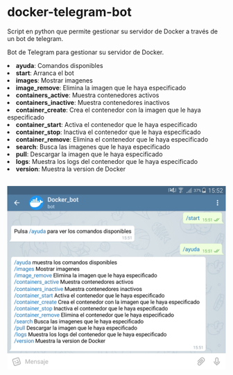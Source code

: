 # docker-telegram-bot
Script en python que permite gestionar su servidor de Docker a través de un bot de telegram.

Bot de Telegram para gestionar su servidor de Docker.

<li><strong>ayuda</strong>: Comandos disponibles</li>
<li><strong>start</strong>: Arranca el bot</li>
<li><strong>images</strong>: Mostrar imagenes</li>
<li><strong>image_remove</strong>: Elimina la imagen que le haya especificado</li>
<li><strong>containers_active</strong>: Muestra contenedores activos</li>
<li><strong>containers_inactive</strong>: Muestra contenedores inactivos</li>
<li><strong>container_create</strong>: Crea el contenedor con la imagen que le haya especificado</li>
<li><strong>container_start</strong>: Activa el contenedor que le haya especificado</li>
<li><strong>container_stop</strong>: Inactiva el contenedor que le haya especificado</li>
<li><strong>container_remove</strong>: Elimina el contenedor que le haya especificado</li>
<li><strong>search</strong>: Busca las imagenes que le haya especificado</li>
<li><strong>pull</strong>: Descargar la imagen que le haya especificado</li>
<li><strong>logs</strong>: Muestra los logs del contenedor que le haya especificado</li>
<li><strong>version</strong>: Muestra la version de Docker</li>

<br>

<p align="center"><img src="Captura.png"></p>
